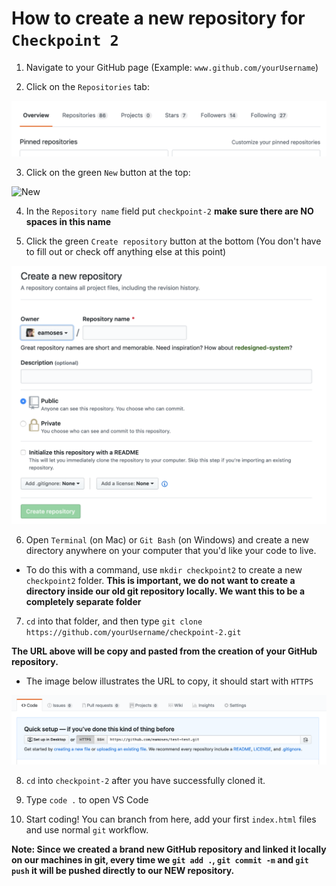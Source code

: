 # How to create a new repository for `Checkpoint 2`

1. Navigate to your GitHub page (Example: `www.github.com/yourUsername`)

2. Click on the `Repositories` tab:

![Repo tab image](repo-tab.png)

3. Click on the green `New` button at the top:

![New](new-repo.png)

4. In the `Repository name` field put `checkpoint-2` **make sure there are NO spaces in this name**

5. Click the green `Create repository` button at the bottom (You don't have to fill out or check off anything else at this point)

![Create](create-repo.png)

6. Open `Terminal` (on Mac) or `Git Bash` (on Windows) and create a new directory anywhere on your computer that you'd like your code to live.

* To do this with a command, use `mkdir checkpoint2` to create a new `checkpoint2` folder. **This is important, we do not want to create a directory inside our old git repository locally. We want this to be a completely separate folder**

7. `cd` into that folder, and then type `git clone https://github.com/yourUsername/checkpoint-2.git`

**The URL above will be copy and pasted from the creation of your GitHub repository.**

* The image below illustrates the URL to copy, it should start with `HTTPS`

![Clone](git-clone.png)

8. `cd` into `checkpoint-2` after you have successfully cloned it.

9. Type `code .` to open VS Code

10. Start coding!  You can branch from here, add your first `index.html` files and use normal `git` workflow.

**Note: Since we created a brand new GitHub repository and linked it locally on our machines in git, every time we `git add .`, `git commit -m` and `git push` it will be pushed directly to our NEW repository.**
